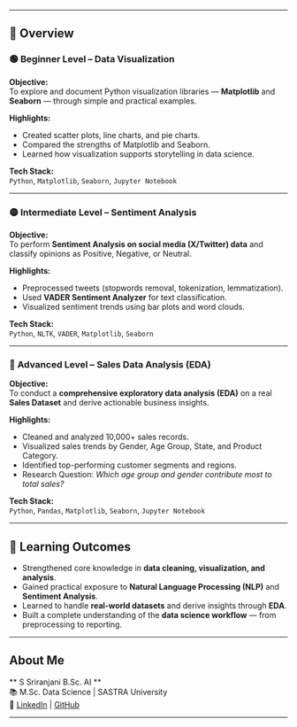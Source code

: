 
---

## 🧩 Overview  

### 🟢 **Beginner Level – Data Visualization**
**Objective:**  
To explore and document Python visualization libraries — **Matplotlib** and **Seaborn** — through simple and practical examples.  

**Highlights:**  
- Created scatter plots, line charts, and pie charts.  
- Compared the strengths of Matplotlib and Seaborn.  
- Learned how visualization supports storytelling in data science.  

**Tech Stack:**  
`Python`, `Matplotlib`, `Seaborn`, `Jupyter Notebook`

---

### 🟡 **Intermediate Level – Sentiment Analysis**
**Objective:**  
To perform **Sentiment Analysis on social media (X/Twitter) data** and classify opinions as Positive, Negative, or Neutral.  

**Highlights:**  
- Preprocessed tweets (stopwords removal, tokenization, lemmatization).  
- Used **VADER Sentiment Analyzer** for text classification.  
- Visualized sentiment trends using bar plots and word clouds.  

**Tech Stack:**  
`Python`, `NLTK`, `VADER`, `Matplotlib`, `Seaborn`

---

### 🔵 **Advanced Level – Sales Data Analysis (EDA)**
**Objective:**  
To conduct a **comprehensive exploratory data analysis (EDA)** on a real **Sales Dataset** and derive actionable business insights.  

**Highlights:**  
- Cleaned and analyzed 10,000+ sales records.  
- Visualized sales trends by Gender, Age Group, State, and Product Category.  
- Identified top-performing customer segments and regions.  
- Research Question: *Which age group and gender contribute most to total sales?*  

**Tech Stack:**  
`Python`, `Pandas`, `Matplotlib`, `Seaborn`, `Jupyter Notebook`

---

## 🎯 Learning Outcomes  
- Strengthened core knowledge in **data cleaning, visualization, and analysis**.  
- Gained practical exposure to **Natural Language Processing (NLP)** and **Sentiment Analysis**.  
- Learned to handle **real-world datasets** and derive insights through **EDA**.  
- Built a complete understanding of the **data science workflow** — from preprocessing to reporting.  

---
##  About Me
** S Sriranjani B.Sc. AI **  
📚 M.Sc. Data Science | SASTRA University  
🔗 [LinkedIn](https://www.linkedin.com/in/sriranjanis09/?trk=opento_sprofile_topcard) | [GitHub](https://github.com/Sriranjani09/)  

---
